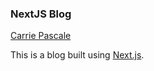 ### NextJS Blog

[Carrie Pascale](https://carriepascale.co)

This is a blog built using [Next.js](https://nextjs.org).

